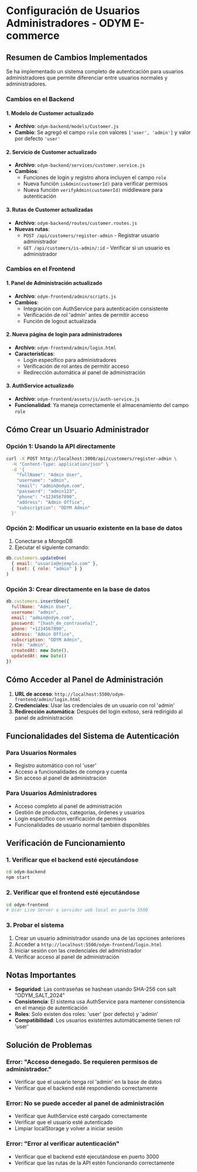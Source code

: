 # Configuración de Usuarios Administradores - ODYM E-commerce

## Resumen de Cambios Implementados

Se ha implementado un sistema completo de autenticación para usuarios administradores que permite diferenciar entre usuarios normales y administradores.

### Cambios en el Backend

#### 1. Modelo de Customer actualizado
- **Archivo**: `odym-backend/models/Customer.js`
- **Cambio**: Se agregó el campo `role` con valores `['user', 'admin']` y valor por defecto `'user'`

#### 2. Servicio de Customer actualizado
- **Archivo**: `odym-backend/services/customer.service.js`
- **Cambios**:
  - Funciones de login y registro ahora incluyen el campo `role`
  - Nueva función `isAdmin(customerId)` para verificar permisos
  - Nueva función `verifyAdmin(customerId)` middleware para autenticación

#### 3. Rutas de Customer actualizadas
- **Archivo**: `odym-backend/routes/customer.routes.js`
- **Nuevas rutas**:
  - `POST /api/customers/register-admin` - Registrar usuario administrador
  - `GET /api/customers/is-admin/:id` - Verificar si un usuario es administrador

### Cambios en el Frontend

#### 1. Panel de Administración actualizado
- **Archivo**: `odym-frontend/admin/scripts.js`
- **Cambios**:
  - Integración con AuthService para autenticación consistente
  - Verificación de rol 'admin' antes de permitir acceso
  - Función de logout actualizada

#### 2. Nueva página de login para administradores
- **Archivo**: `odym-frontend/admin/login.html`
- **Características**:
  - Login específico para administradores
  - Verificación de rol antes de permitir acceso
  - Redirección automática al panel de administración

#### 3. AuthService actualizado
- **Archivo**: `odym-frontend/assets/js/auth-service.js`
- **Funcionalidad**: Ya maneja correctamente el almacenamiento del campo `role`

## Cómo Crear un Usuario Administrador

### Opción 1: Usando la API directamente

```bash
curl -X POST http://localhost:3000/api/customers/register-admin \
  -H "Content-Type: application/json" \
  -d '{
    "fullName": "Admin User",
    "username": "admin",
    "email": "admin@odym.com",
    "password": "admin123",
    "phone": "+1234567890",
    "address": "Admin Office",
    "subscription": "ODYM Admin"
  }'
```

### Opción 2: Modificar un usuario existente en la base de datos

1. Conectarse a MongoDB
2. Ejecutar el siguiente comando:

```javascript
db.customers.updateOne(
  { email: "usuario@ejemplo.com" },
  { $set: { role: "admin" } }
)
```

### Opción 3: Crear directamente en la base de datos

```javascript
db.customers.insertOne({
  fullName: "Admin User",
  username: "admin",
  email: "admin@odym.com",
  password: "[hash_de_contraseña]",
  phone: "+1234567890",
  address: "Admin Office",
  subscription: "ODYM Admin",
  role: "admin",
  createdAt: new Date(),
  updatedAt: new Date()
})
```

## Cómo Acceder al Panel de Administración

1. **URL de acceso**: `http://localhost:5500/odym-frontend/admin/login.html`
2. **Credenciales**: Usar las credenciales de un usuario con rol 'admin'
3. **Redirección automática**: Después del login exitoso, será redirigido al panel de administración

## Funcionalidades del Sistema de Autenticación

### Para Usuarios Normales
- Registro automático con rol 'user'
- Acceso a funcionalidades de compra y cuenta
- Sin acceso al panel de administración

### Para Usuarios Administradores
- Acceso completo al panel de administración
- Gestión de productos, categorías, órdenes y usuarios
- Login específico con verificación de permisos
- Funcionalidades de usuario normal también disponibles

## Verificación de Funcionamiento

### 1. Verificar que el backend esté ejecutándose
```bash
cd odym-backend
npm start
```

### 2. Verificar que el frontend esté ejecutándose
```bash
cd odym-frontend
# Usar Live Server o servidor web local en puerto 5500
```

### 3. Probar el sistema
1. Crear un usuario administrador usando una de las opciones anteriores
2. Acceder a `http://localhost:5500/odym-frontend/login.html`
3. Iniciar sesión con las credenciales del administrador
4. Verificar acceso al panel de administración

## Notas Importantes

- **Seguridad**: Las contraseñas se hashean usando SHA-256 con salt "ODYM_SALT_2024"
- **Consistencia**: El sistema usa AuthService para mantener consistencia en el manejo de autenticación
- **Roles**: Solo existen dos roles: 'user' (por defecto) y 'admin'
- **Compatibilidad**: Los usuarios existentes automáticamente tienen rol 'user'

## Solución de Problemas

### Error: "Acceso denegado. Se requieren permisos de administrador."
- Verificar que el usuario tenga rol 'admin' en la base de datos
- Verificar que el backend esté respondiendo correctamente

### Error: No se puede acceder al panel de administración
- Verificar que AuthService esté cargado correctamente
- Verificar que el usuario esté autenticado
- Limpiar localStorage y volver a iniciar sesión

### Error: "Error al verificar autenticación"
- Verificar que el backend esté ejecutándose en puerto 3000
- Verificar que las rutas de la API estén funcionando correctamente